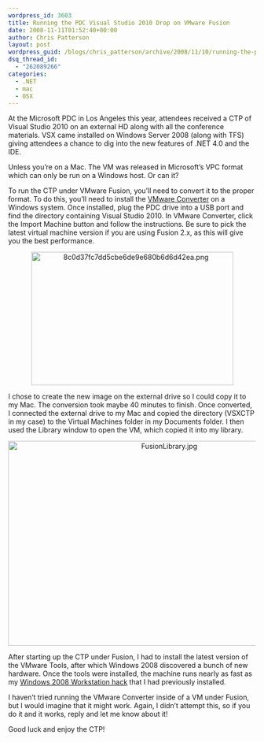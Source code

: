 ```yaml
---
wordpress_id: 3603
title: Running the PDC Visual Studio 2010 Drop on VMware Fusion
date: 2008-11-11T01:52:40+00:00
author: Chris Patterson
layout: post
wordpress_guid: /blogs/chris_patterson/archive/2008/11/10/running-the-pdc-visual-studio-2010-drop-on-vmware-fusion.aspx
dsq_thread_id:
  - "262089266"
categories:
  - .NET
  - mac
  - OSX
---
```

At the Microsoft PDC in Los Angeles this year, attendees received a CTP of Visual Studio 2010 on an external HD along with all the conference materials. VSX came installed on Windows Server 2008 (along with TFS) giving attendees a chance to dig into the new features of .NET 4.0 and the IDE. 

Unless you&#8217;re on a Mac. The VM was released in Microsoft&#8217;s VPC format which can only be run on a Windows host. Or can it?

To run the CTP under VMware Fusion, you&#8217;ll need to convert it to the proper format. To do this, you&#8217;ll need to install the [VMware Converter](http://www.vmware.com/products/converter/) on a Windows system. Once installed, plug the PDC drive into a USB port and find the directory containing Visual Studio 2010. In VMware Converter, click the Import Machine button and follow the instructions. Be sure to pick the latest virtual machine version if you are using Fusion 2.x, as this will give you the best performance.

<div style="text-align:center">
  <img src="http://blog.phatboyg.com/wp-content/uploads/2008/11/8c0d37fc7dd5cbe6de9e680b6d6d42ea.png" alt="8c0d37fc7dd5cbe6de9e680b6d6d42ea.png" border="0" width="411" height="271" />
</div>

I chose to create the new image on the external drive so I could copy it to my Mac. The conversion took maybe 40 minutes to finish. Once converted, I connected the external drive to my Mac and copied the directory (VSXCTP in my case) to the Virtual Machines folder in my Documents folder. I then used the Library window to open the VM, which copied it into my library.

<div style="text-align:center">
  <img src="http://blog.phatboyg.com/wp-content/uploads/2008/11/fusionlibrary.jpg" alt="FusionLibrary.jpg" border="0" width="640" height="416" />
</div>

After starting up the CTP under Fusion, I had to install the latest version of the VMware Tools, after which Windows 2008 discovered a bunch of new hardware. Once the tools were installed, the machine runs nearly as fast as my [Windows 2008 Workstation hack](http://blog.phatboyg.com/2008/09/17/vmware-fusion-20-upgrade-windows-workstation-2008/) that I had previously installed.

I haven&#8217;t tried running the VMware Converter inside of a VM under Fusion, but I would imagine that it might work. Again, I didn&#8217;t attempt this, so if you do it and it works, reply and let me know about it!

Good luck and enjoy the CTP!